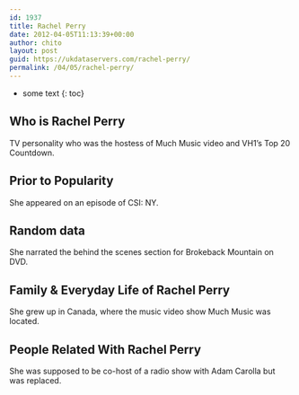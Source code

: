 ```yaml
---
id: 1937
title: Rachel Perry
date: 2012-04-05T11:13:39+00:00
author: chito
layout: post
guid: https://ukdataservers.com/rachel-perry/
permalink: /04/05/rachel-perry/
---
```


* some text
{: toc}
          
          
## Who is  Rachel Perry
                  
                  
                  
TV personality who was the hostess of Much Music video and VH1&#8217;s Top 20 Countdown.
                  
                
                
                
## Prior to Popularity 
                  
                  
                  
She appeared on an episode of CSI: NY.
                  
                
                
                
## Random data 
                  
                  
                  
She narrated the behind the scenes section for Brokeback Mountain on DVD.
                  
                
                
                
## Family & Everyday Life of Rachel Perry
                  
                  
                  
She grew up in Canada, where the music video show Much Music was located.
                  
                
                
                
## People Related With  Rachel Perry
                  
                  
                  
She was supposed to be co-host of a radio show with Adam Carolla but was replaced.
                  
                
              
            
          
          
          
    
    
  
